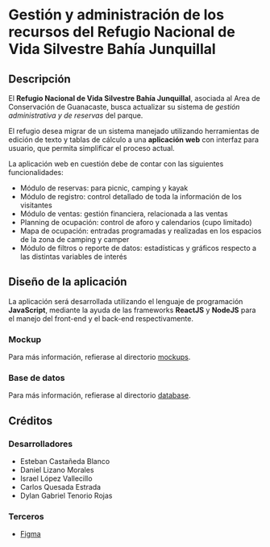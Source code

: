 # Gestión y administración de los recursos del Refugio Nacional de Vida Silvestre Bahía Junquillal

## Descripción

El **Refugio Nacional de Vida Silvestre Bahía Junquillal**, asociada al Area de Conservación de Guanacaste, busca actualizar su sistema de *gestión administrativa y de reservas* del parque. 

El refugio desea migrar de un sistema manejado utilizando herramientas de edición de texto y tablas de cálculo a una **aplicación web** con interfaz para usuario, que permita simplificar el proceso actual.

La aplicación web en cuestión debe de contar con las siguientes funcionalidades:

* Módulo de reservas: para picnic, camping y kayak
* Módulo de registro: control detallado de toda la información de los visitantes
* Módulo de ventas: gestión financiera, relacionada a las ventas
* Planning de ocupación: control de aforo y calendarios (cupo limitado)
* Mapa de ocupación: entradas programadas y realizadas en los espacios de la zona de camping y camper
* Módulo de filtros o reporte de datos: estadísticas y gráficos respecto a las distintas variables de interés

## Diseño de la aplicación

La aplicación será desarrollada utilizando el lenguaje de programación **JavaScript**, mediante la ayuda de las frameworks **ReactJS** y **NodeJS** para el manejo del front-end y el back-end respectivamente.

### Mockup

Para más información, refierase al directorio [mockups](design/mockups/).

### Base de datos

Para más información, refierase al directorio [database](design/database/).

## Créditos

### Desarrolladores

* Esteban Castañeda Blanco
* Daniel Lizano Morales
* Israel López Vallecillo
* Carlos Quesada Estrada
* Dylan Gabriel Tenorio Rojas

### Terceros

* [Figma](https://www.figma.com/)
